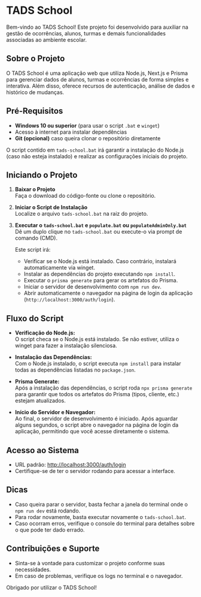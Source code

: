 # TADS School

Bem-vindo ao TADS School! Este projeto foi desenvolvido para auxiliar na gestão de ocorrências, alunos, turmas e demais funcionalidades associadas ao ambiente escolar.

## Sobre o Projeto

O TADS School é uma aplicação web que utiliza Node.js, Next.js e Prisma para gerenciar dados de alunos, turmas e ocorrências de forma simples e interativa. Além disso, oferece recursos de autenticação, análise de dados e histórico de mudanças.

## Pré-Requisitos

- **Windows 10 ou superior** (para usar o script `.bat` e `winget`)
- Acesso à internet para instalar dependências
- **Git (opcional)** caso queira clonar o repositório diretamente

O script contido em `tads-school.bat` irá garantir a instalação do Node.js (caso não esteja instalado) e realizar as configurações iniciais do projeto.

## Iniciando o Projeto

1. **Baixar o Projeto**  
   Faça o download do código-fonte ou clone o repositório.

2. **Iniciar o Script de Instalação**  
   Localize o arquivo `tads-school.bat` na raiz do projeto.

3. **Executar o `tads-school.bat` e `populate.bat` ou `populateAdminOnly.bat`**  
   Dê um duplo clique no `tads-school.bat` ou execute-o via prompt de comando (CMD).  
   
   Este script irá:
   - Verificar se o Node.js está instalado. Caso contrário, instalará automaticamente via winget.
   - Instalar as dependências do projeto executando `npm install`.
   - Executar o `prisma generate` para gerar os artefatos do Prisma.
   - Iniciar o servidor de desenvolvimento com `npm run dev`.
   - Abrir automaticamente o navegador na página de login da aplicação (`http://localhost:3000/auth/login`).

## Fluxo do Script

- **Verificação do Node.js:**  
  O script checa se o Node.js está instalado. Se não estiver, utiliza o winget para fazer a instalação silenciosa.

- **Instalação das Dependências:**  
  Com o Node.js instalado, o script executa `npm install` para instalar todas as dependências listadas no `package.json`.

- **Prisma Generate:**  
  Após a instalação das dependências, o script roda `npx prisma generate` para garantir que todos os artefatos do Prisma (tipos, cliente, etc.) estejam atualizados.

- **Início do Servidor e Navegador:**  
  Ao final, o servidor de desenvolvimento é iniciado. Após aguardar alguns segundos, o script abre o navegador na página de login da aplicação, permitindo que você acesse diretamente o sistema.

## Acesso ao Sistema

- URL padrão: [http://localhost:3000/auth/login](http://localhost:3000/auth/login)
- Certifique-se de ter o servidor rodando para acessar a interface.

## Dicas

- Caso queira parar o servidor, basta fechar a janela do terminal onde o `npm run dev` está rodando.
- Para rodar novamente, basta executar novamente o `tads-school.bat`.
- Caso ocorram erros, verifique o console do terminal para detalhes sobre o que pode ter dado errado.

## Contribuições e Suporte

- Sinta-se à vontade para customizar o projeto conforme suas necessidades.
- Em caso de problemas, verifique os logs no terminal e o navegador.

Obrigado por utilizar o TADS School!
